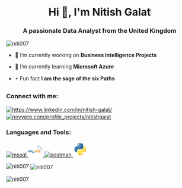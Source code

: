<h1 align="center">Hi 👋, I'm Nitish Galat</h1>
<h3 align="center">A passionate Data Analyst from the United Kingdom</h3>



<p align="left"> <img src="https://komarev.com/ghpvc/?username=niti007&label=Profile%20views&color=0e75b6&style=flat" alt="niti007" /> </p>

- 🔭 I’m currently working on **Business Intelligence Projects**

- 🌱 I’m currently learning **Microsoft Azure**

- ⚡ Fun fact **I am the sage of the six Paths**

<h3 align="left">Connect with me:</h3>
<p align="left">
<a href="https://linkedin.com/in/https://www.linkedin.com/in/nitish-galat/" target="blank"><img align="center" src="https://raw.githubusercontent.com/rahuldkjain/github-profile-readme-generator/master/src/images/icons/Social/linked-in-alt.svg" alt="https://www.linkedin.com/in/nitish-galat/" height="30" width="40" /></a>
  <a href="#" target="blank"><img align="center" src="https://raw.githubusercontent.com/rahuldkjain/github-profile-readme-generator/master/src/images/icons/Social/linked-in-alt.svg" alt="novypro.com/profile_projects/nitishgalat" height="30" width="40" /></a>
</p>

<h3 align="left">Languages and Tools:</h3>
<p align="left"> <a href="https://www.microsoft.com/en-us/sql-server" target="_blank" rel="noreferrer"> <img src="https://www.svgrepo.com/show/303229/microsoft-sql-server-logo.svg" alt="mssql" width="40" height="40"/> </a> <a href="https://www.mysql.com/" target="_blank" rel="noreferrer"> <img src="https://raw.githubusercontent.com/devicons/devicon/master/icons/mysql/mysql-original-wordmark.svg" alt="mysql" width="40" height="40"/> </a> <a href="https://postman.com" target="_blank" rel="noreferrer"> <img src="https://www.vectorlogo.zone/logos/getpostman/getpostman-icon.svg" alt="postman" width="40" height="40"/> </a> <a href="https://www.python.org" target="_blank" rel="noreferrer"> <img src="https://raw.githubusercontent.com/devicons/devicon/master/icons/python/python-original.svg" alt="python" width="40" height="40"/> </a> </p>

<p><img align="left" src="https://github-readme-stats.vercel.app/api/top-langs?username=niti007&show_icons=true&locale=en&layout=compact" alt="niti007" /></p>

<p>&nbsp;<img align="center" src="https://github-readme-stats.vercel.app/api?username=niti007&show_icons=true&locale=en" alt="niti007" /></p>

<p><img align="center" src="https://github-readme-streak-stats.herokuapp.com/?user=niti007&" alt="niti007" /></p>

